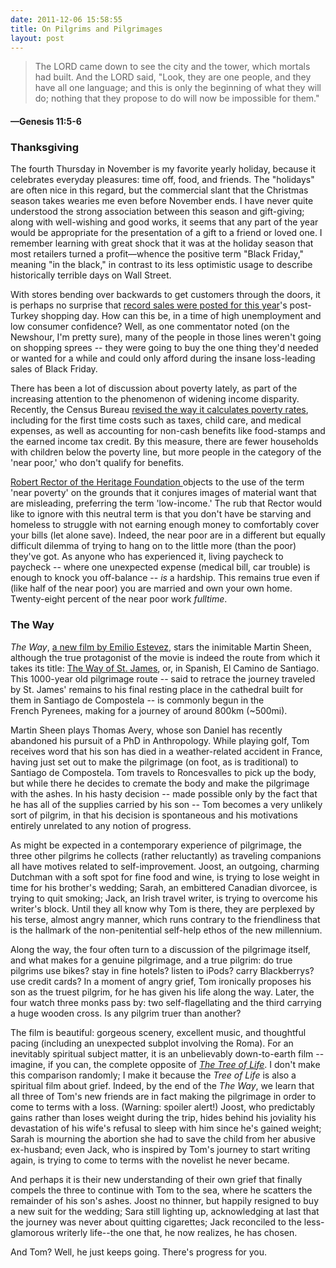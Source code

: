 ```yaml
---
date: 2011-12-06 15:58:55
title: On Pilgrims and Pilgrimages
layout: post
---
```


> The LORD came down to see the city and the tower, which mortals had built. And the LORD said, "Look, they are one people, and they have all one language; and this is only the beginning of what they will do; nothing that they propose to do will now be impossible for them."
#### —Genesis 11:5-6

### Thanksgiving
The fourth Thursday in November is my favorite yearly holiday, because it celebrates everyday pleasures: time off, food, and friends. The "holidays" are often nice in this regard, but the commercial slant that the Christmas season takes wearies me even before November ends. I have never quite understood the strong association between this season and gift-giving; along with well-wishing and good works, it seems that any part of the year would be appropriate for the presentation of a gift to a friend or loved one. I remember learning with great shock that it was at the holiday season that most retailers turned a profit—whence the positive term "Black Friday," meaning "in the black," in contrast to its less optimistic usage to describe historically terrible days on Wall Street.

With stores bending over backwards to get customers through the doors, it is perhaps no surprise that [record sales were posted for this year](http://www.nytimes.com/2011/11/28/business/retailers-see-surge-in-sales-at-least-early.html?_r=1)'s post-Turkey shopping day. How can this be, in a time of high unemployment and low consumer confidence? Well, as one commentator noted (on the Newshour, I'm pretty sure), many of the people in those lines weren't going on shopping sprees -- they were going to buy the one thing they'd needed or wanted for a while and could only afford during the insane loss-leading sales of Black Friday.

There has been a lot of discussion about poverty lately, as part of the increasing attention to the phenomenon of widening income disparity. Recently, the Census Bureau <a href="http://www.nytimes.com/2011/11/08/us/poverty-gets-new-measure-at-census-bureau.html" target="_blank">revised the way it calculates poverty rates</a>, including for the first time costs such as taxes, child care, and medical expenses, as well as accounting for non-cash benefits like food-stamps and the earned income tax credit. By this measure, there are fewer households with children below the poverty line, but more people in the category of the 'near poor,' who don't qualify for benefits.

<a href="http://www.nytimes.com/2011/11/19/us/census-measures-those-not-quite-in-poverty-but-struggling.html?pagewanted=2" target="_blank">Robert Rector of the Heritage Foundation </a>objects to the use of the term 'near poverty' on the grounds that it conjures images of material want that are misleading, preferring the term 'low-income.' The rub that Rector would like to ignore with this neutral term is that you don't have be starving and homeless to struggle with not earning enough money to comfortably cover your bills (let alone save). Indeed, the near poor are in a different but equally difficult dilemma of trying to hang on to the little more (than the poor) they've got. As anyone who has experienced it, living paycheck to paycheck -- where one unexpected expense (medical bill, car trouble) is enough to knock you off-balance -- <em>is</em> a hardship. This remains true even if (like half of the near poor) you are married and own your own home. Twenty-eight percent of the near poor work <em>fulltime</em>.
<h3>The Way</h3>
<em>The Way</em>, <a href="http://www.iconmovies.co.uk/theway/" target="_blank">a new film by Emilio Estevez</a>, stars the inimitable Martin Sheen, although the true protagonist of the movie is indeed the route from which it takes its title: <a href="http://en.wikipedia.org/wiki/Way_of_St._James" target="_blank">The Way of St. James</a>, or, in Spanish, El Camino de Santiago. This 1000-year old pilgrimage route -- said to retrace the journey traveled by St. James' remains to his final resting place in the cathedral built for them in Santiago de Compostela -- is commonly begun in the French Pyrenees, making for a journey of around 800km (~500mi).

Martin Sheen plays Thomas Avery, whose son Daniel has recently abandoned his pursuit of a PhD in Anthropology. While playing golf, Tom receives word that his son has died in a weather-related accident in France, having just set out to make the pilgrimage (on foot, as is traditional) to Santiago de Compostela. Tom travels to Roncesvalles to pick up the body, but while there he decides to cremate the body and make the pilgrimage with the ashes. In his hasty decision -- made possible only by the fact that he has all of the supplies carried by his son -- Tom becomes a very unlikely sort of pilgrim, in that his decision is spontaneous and his motivations entirely unrelated to any notion of progress.

As might be expected in a contemporary experience of pilgrimage, the three other pilgrims he collects (rather reluctantly) as traveling companions all have motives related to self-improvement. Joost, an outgoing, charming Dutchman with a soft spot for fine food and wine, is trying to lose weight in time for his brother's wedding; Sarah, an embittered Canadian divorcee, is trying to quit smoking; Jack, an Irish travel writer, is trying to overcome his writer's block. Until they all know why Tom is there, they are perplexed by his terse, almost angry manner, which runs contrary to the friendliness that is the hallmark of the non-penitential self-help ethos of the new millennium.

Along the way, the four often turn to a discussion of the pilgrimage itself, and what makes for a genuine pilgrimage, and a true pilgrim: do true pilgrims use bikes? stay in fine hotels? listen to iPods? carry Blackberrys? use credit cards? In a moment of angry grief, Tom ironically proposes his son as the truest pilgrim, for he has given his life along the way. Later, the four watch three monks pass by: two self-flagellating and the third carrying a huge wooden cross. Is any pilgrim truer than another?

The film is beautiful: gorgeous scenery, excellent music, and thoughtful pacing (including an unexpected subplot involving the Roma). For an inevitably spiritual subject matter, it is an unbelievably down-to-earth film -- imagine, if you can, the complete opposite of <em><a title="On swatting fliesâ€¦ and butterflies" href="http://www.lightthetunnel.net/?p=87">The Tree of Life</a></em>. I don't make this comparison randomly; I make it because the <em>Tree of Life</em> is also a spiritual film about grief. Indeed, by the end of the <em>The Way</em>, we learn that all three of Tom's new friends are in fact making the pilgrimage in order to come to terms with a loss. (Warning: spoiler alert!) Joost, who predictably gains rather than loses weight during the trip, hides behind his joviality his devastation of his wife's refusal to sleep with him since he's gained weight; Sarah is mourning the abortion she had to save the child from her abusive ex-husband; even Jack, who is inspired by Tom's journey to start writing again, is trying to come to terms with the novelist he never became.

And perhaps it is their new understanding of their own grief that finally compels the three to continue with Tom to the sea, where he scatters the remainder of his son's ashes. Joost no thinner, but happily resigned to buy a new suit for the wedding; Sara still lighting up, acknowledging at last that the journey was never about quitting cigarettes; Jack reconciled to the less-glamorous writerly life--the one that, he now realizes, he has chosen.

And Tom? Well, he just keeps going. There's progress for you.
